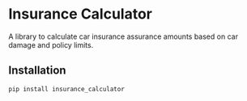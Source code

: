 # Insurance Calculator

A library to calculate car insurance assurance amounts based on car damage and policy limits.

## Installation

```bash
pip install insurance_calculator

